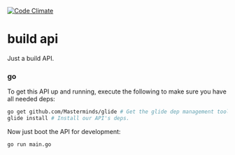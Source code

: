 [![Code Climate](https://codeclimate.com/github/TheDodd/buildAPI/badges/gpa.svg)](https://codeclimate.com/github/TheDodd/buildAPI)

build api
=========
Just a build API.

### go
To get this API up and running, execute the following to make sure you have all needed deps:

```bash
go get github.com/Masterminds/glide # Get the glide dep management tool.
glide install # Install our API's deps.
```

Now just boot the API for development:

```bash
go run main.go
```
